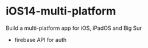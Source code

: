 # iOS14-multi-platform

Build a multi-platform app for iOS, iPadOS and Big Sur
- firebase API for auth
